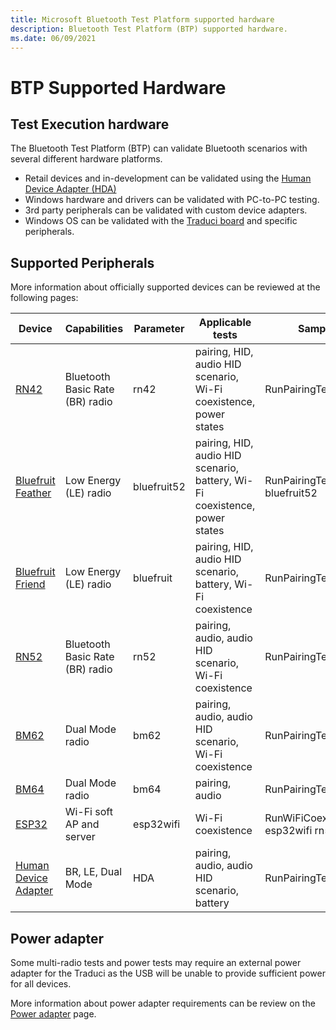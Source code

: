 ```yaml
---
title: Microsoft Bluetooth Test Platform supported hardware
description: Bluetooth Test Platform (BTP) supported hardware.
ms.date: 06/09/2021
---
```


# BTP Supported Hardware

## Test Execution hardware
The Bluetooth Test Platform (BTP) can validate Bluetooth scenarios with several different hardware platforms. 

* Retail devices and in-development can be validated using the [Human Device Adapter (HDA)](https://docs.microsoft.com/en-us/windows-hardware/drivers/bluetooth/testing-btp-human-device-adapter)
* Windows hardware and drivers can be validated with PC-to-PC testing.
* 3rd party peripherals can be validated with custom device adapters.
* Windows OS can be validated with the [Traduci board](https://docs.microsoft.com/en-us/windows-hardware/drivers/bluetooth/testing-btp-setup-hardware) and specific peripherals. 

## Supported Peripherals

More information about officially supported devices can be reviewed at the following pages:

| Device | Capabilities | Parameter | Applicable tests | Sample cmd line |
| --- | --- | --- | --- | --- |
| [RN42](testing-BTP-hw-rn42.md) | Bluetooth Basic Rate (BR) radio | rn42 | pairing, HID, audio HID scenario, Wi-Fi coexistence, power states | RunPairingTests.bat rn42 |
| [Bluefruit Feather](testing-BTP-hw-bluefruit-Feather.md) | Low Energy (LE) radio | bluefruit52 |  pairing, HID, audio HID scenario, battery, Wi-Fi coexistence, power states | RunPairingTests.bat bluefruit52 |
| [Bluefruit Friend](testing-BTP-hw-bluefruit-Friend.md) | Low Energy (LE) radio | bluefruit | pairing, HID, audio HID scenario, battery, Wi-Fi coexistence | RunPairingTests.bat bluefruit |
| [RN52](testing-BTP-hw-rn52.md) | Bluetooth Basic Rate (BR) radio | rn52 | pairing, audio, audio HID scenario, Wi-Fi coexistence | RunPairingTests.bat rn52 |
| [BM62](testing-BTP-hw-bm62.md) | Dual Mode radio | bm62 | pairing, audio, audio HID scenario, Wi-Fi coexistence | RunPairingTests.bat bm62 |
| [BM64](testing-BTP-hw-bm64.md) | Dual Mode radio | bm64 | pairing, audio | RunPairingTests.bat bm64 |
| [ESP32](testing-BTP-hw-esp32.md) | Wi-Fi soft AP and server | esp32wifi | Wi-Fi coexistence | RunWiFiCoexScenarioTests.bat esp32wifi rn52 |
| [Human Device Adapter](testing-BTP-human-device-adapter.md) | BR, LE, Dual Mode | HDA | pairing, audio, audio HID scenario, battery | RunPairingTests.bat HDA |

## Power adapter

Some multi-radio tests and power tests may require an external power adapter for the Traduci as the USB will be unable to provide sufficient power for all devices. 

More information about power adapter requirements can be review on the [Power adapter](testing-BTP-hw-power-adapter.md) page.
